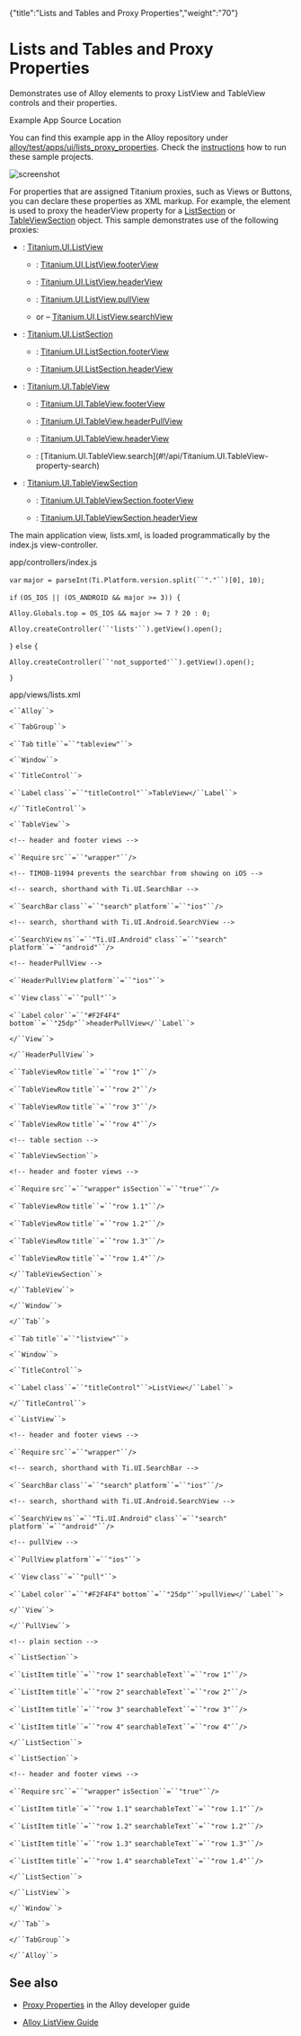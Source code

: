 {"title":"Lists and Tables and Proxy Properties","weight":"70"} 

# Lists and Tables and Proxy Properties

Demonstrates use of Alloy elements to proxy ListView and TableView controls and their properties.

Example App Source Location

You can find this example app in the Alloy repository under [alloy/test/apps/ui/lists\_proxy\_properties](https://github.com/appcelerator/alloy/tree/master/samples/apps/ui/lists_proxy_properties). Check the [instructions](/docs/appc/Alloy_Framework/Alloy_Guide/Alloy_Test_Apps/) how to run these sample projects.

![screenshot](/Images/appc/download/attachments/41845748/screenshot.png)

For properties that are assigned Titanium proxies, such as Views or Buttons, you can declare these properties as XML markup. For example, the <HeaderView/> element is used to proxy the headerView property for a [ListSection](#!/api/Titanium.UI.ListSection) or [TableViewSection](#!/api/Titanium.UI.TableViewSection) object. This sample demonstrates use of the following proxies:

*   <ListView>: [Titanium.UI.ListView](#!/api/Titanium.UI.ListView)
    
    *   <FooterView>: [Titanium.UI.ListView.footerView](#!/api/Titanium.UI.ListView-property-footerView)
        
    *   <HeaderView>: [Titanium.UI.ListView.headerView](#!/api/Titanium.UI.ListView-property-headerView)
        
    *   <PullView>: [Titanium.UI.ListView.pullView](#!/api/Titanium.UI.ListView-property-pullView)
        
    *   <SearchBar> or <SearchView platform="android"> – [Titanium.UI.ListView.searchView](#!/api/Titanium.UI.ListView-property-searchView)
        
*   <ListSection>: [Titanium.UI.ListSection](#!/api/Titanium.UI.ListSection)
    
    *   <FooterView>: [Titanium.UI.ListSection.footerView](#!/api/Titanium.UI.ListSection-property-footerView)
        
    *   <HeaderView>: [Titanium.UI.ListSection.headerView](#!/api/Titanium.UI.ListSection-property-headerView)
        
*   <TableView>: [Titanium.UI.TableView](#!/api/Titanium.UI.TableView)
    
    *   <FooterView>: [Titanium.UI.TableView.footerView](#!/api/Titanium.UI.TableView-property-footerView)
        
    *   <HeaderPullView>: [Titanium.UI.TableView.headerPullView](#!/api/Titanium.UI.TableView-property-headerPullView)
        
    *   <HeaderView>: [Titanium.UI.TableView.headerView](#!/api/Titanium.UI.TableView-property-headerView)
        
    *   <Search>: [Titanium.UI.TableView.search](#!/api/Titanium.UI.TableView-property-search)
        
*   <TableViewSection>: [Titanium.UI.TableViewSection](#!/api/Titanium.UI.TableViewSection)
    
    *   <FooterView>: [Titanium.UI.TableViewSection.footerView](https://docs.appcelerator.com/platform/latest/#!/api/Titanium.UI.TableViewSection-property-footerView)
        
    *   <HeaderView>: [Titanium.UI.TableViewSection.headerView](#!/api/Titanium.UI.TableViewSection-property-headerView)
        

The main application view, lists.xml, is loaded programmatically by the index.js view-controller.

app/controllers/index.js

`var` `major = parseInt(Ti.Platform.version.split(``"."``)[0], 10);`

`if` `(OS_IOS || (OS_ANDROID && major >= 3)) {`

`Alloy.Globals.top = OS_IOS && major >= 7 ? 20 : 0;`

`Alloy.createController(``'lists'``).getView().open();`

`}` `else` `{`

`Alloy.createController(``'not_supported'``).getView().open();`

`}`

app/views/lists.xml

`<``Alloy``>`

`<``TabGroup``>`

`<``Tab`  `title``=``"tableview"``>`

`<``Window``>`

`<``TitleControl``>`

`<``Label`  `class``=``"titleControl"``>TableView</``Label``>`

`</``TitleControl``>`

`<``TableView``>`

`<!-- header and footer views -->`

`<``Require`  `src``=``"wrapper"``/>`

`<!-- TIMOB-11994 prevents the searchbar from showing on iOS -->`

`<!-- search, shorthand with Ti.UI.SearchBar -->`

`<``SearchBar`  `class``=``"search"`  `platform``=``"ios"``/>`

`<!-- search, shorthand with Ti.UI.Android.SearchView -->`

`<``SearchView`  `ns``=``"Ti.UI.Android"`  `class``=``"search"`  `platform``=``"android"``/>`

`<!-- headerPullView -->`

`<``HeaderPullView`  `platform``=``"ios"``>`

`<``View`  `class``=``"pull"``>`

`<``Label`  `color``=``"#F2F4F4"`  `bottom``=``"25dp"``>headerPullView</``Label``>`

`</``View``>`

`</``HeaderPullView``>`

`<``TableViewRow`  `title``=``"row 1"``/>`

`<``TableViewRow`  `title``=``"row 2"``/>`

`<``TableViewRow`  `title``=``"row 3"``/>`

`<``TableViewRow`  `title``=``"row 4"``/>`

`<!-- table section -->`

`<``TableViewSection``>`

`<!-- header and footer views -->`

`<``Require`  `src``=``"wrapper"`  `isSection``=``"true"``/>`

`<``TableViewRow`  `title``=``"row 1.1"``/>`

`<``TableViewRow`  `title``=``"row 1.2"``/>`

`<``TableViewRow`  `title``=``"row 1.3"``/>`

`<``TableViewRow`  `title``=``"row 1.4"``/>`

`</``TableViewSection``>`

`</``TableView``>`

`</``Window``>`

`</``Tab``>`

`<``Tab`  `title``=``"listview"``>`

`<``Window``>`

`<``TitleControl``>`

`<``Label`  `class``=``"titleControl"``>ListView</``Label``>`

`</``TitleControl``>`

`<``ListView``>`

`<!-- header and footer views -->`

`<``Require`  `src``=``"wrapper"``/>`

`<!-- search, shorthand with Ti.UI.SearchBar -->`

`<``SearchBar`  `class``=``"search"`  `platform``=``"ios"``/>`

`<!-- search, shorthand with Ti.UI.Android.SearchView -->`

`<``SearchView`  `ns``=``"Ti.UI.Android"`  `class``=``"search"`  `platform``=``"android"``/>`

`<!-- pullView -->`

`<``PullView`  `platform``=``"ios"``>`

`<``View`  `class``=``"pull"``>`

`<``Label`  `color``=``"#F2F4F4"`  `bottom``=``"25dp"``>pullView</``Label``>`

`</``View``>`

`</``PullView``>`

`<!-- plain section -->`

`<``ListSection``>`

`<``ListItem`  `title``=``"row 1"`  `searchableText``=``"row 1"``/>`

`<``ListItem`  `title``=``"row 2"`  `searchableText``=``"row 2"``/>`

`<``ListItem`  `title``=``"row 3"`  `searchableText``=``"row 3"``/>`

`<``ListItem`  `title``=``"row 4"`  `searchableText``=``"row 4"``/>`

`</``ListSection``>`

`<``ListSection``>`

`<!-- header and footer views -->`

`<``Require`  `src``=``"wrapper"`  `isSection``=``"true"``/>`

`<``ListItem`  `title``=``"row 1.1"`  `searchableText``=``"row 1.1"``/>`

`<``ListItem`  `title``=``"row 1.2"`  `searchableText``=``"row 1.2"``/>`

`<``ListItem`  `title``=``"row 1.3"`  `searchableText``=``"row 1.3"``/>`

`<``ListItem`  `title``=``"row 1.4"`  `searchableText``=``"row 1.4"``/>`

`</``ListSection``>`

`</``ListView``>`

`</``Window``>`

`</``Tab``>`

`</``TabGroup``>`

`</``Alloy``>`

## See also

*   [Proxy Properties](/docs/appc/Alloy_Framework/Alloy_Guide/Alloy_Test_Apps/User_Interface/Proxy_Properties/) in the Alloy developer guide
    
*   [Alloy ListView Guide](/docs/appc/Titanium_SDK/Titanium_SDK_How-tos/User_Interface_Deep_Dives/ListViews/Alloy_ListView_Guide/)